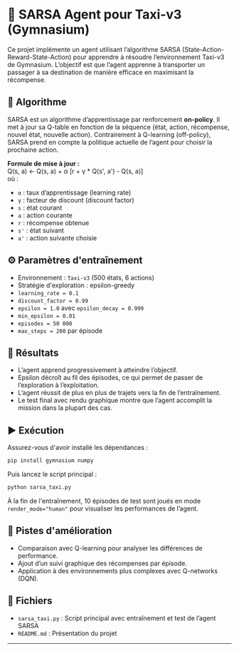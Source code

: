 # 🚖 SARSA Agent pour Taxi-v3 (Gymnasium)

Ce projet implémente un agent utilisant l’algorithme SARSA (State-Action-Reward-State-Action) pour apprendre à résoudre l’environnement Taxi-v3 de Gymnasium. L’objectif est que l’agent apprenne à transporter un passager à sa destination de manière efficace en maximisant la récompense.

## 🧠 Algorithme

SARSA est un algorithme d’apprentissage par renforcement **on-policy**. Il met à jour sa Q-table en fonction de la séquence (état, action, récompense, nouvel état, nouvelle action). Contrairement à Q-learning (off-policy), SARSA prend en compte la politique actuelle de l’agent pour choisir la prochaine action.

**Formule de mise à jour :**  
Q(s, a) ← Q(s, a) + α [r + γ * Q(s', a') - Q(s, a)]  
où :
- `α` : taux d’apprentissage (learning rate)
- `γ` : facteur de discount (discount factor)
- `s` : état courant
- `a` : action courante
- `r` : récompense obtenue
- `s'` : état suivant
- `a'` : action suivante choisie

## ⚙️ Paramètres d'entraînement

- Environnement : `Taxi-v3` (500 états, 6 actions)
- Stratégie d'exploration : epsilon-greedy
- `learning_rate = 0.1`
- `discount_factor = 0.99`
- `epsilon = 1.0` avec `epsilon_decay = 0.999`
- `min_epsilon = 0.01`
- `episodes = 50 000`
- `max_steps = 200` par épisode

## 🏁 Résultats

- L’agent apprend progressivement à atteindre l’objectif.
- Epsilon décroît au fil des épisodes, ce qui permet de passer de l’exploration à l’exploitation.
- L’agent réussit de plus en plus de trajets vers la fin de l’entraînement.
- Le test final avec rendu graphique montre que l’agent accomplit la mission dans la plupart des cas.

## ▶️ Exécution

Assurez-vous d'avoir installé les dépendances :

```bash
pip install gymnasium numpy
```

Puis lancez le script principal :

```bash
python sarsa_taxi.py
```

À la fin de l'entraînement, 10 épisodes de test sont joués en mode `render_mode="human"` pour visualiser les performances de l’agent.

## 🔭 Pistes d'amélioration

- Comparaison avec Q-learning pour analyser les différences de performance.
- Ajout d’un suivi graphique des récompenses par épisode.
- Application à des environnements plus complexes avec Q-networks (DQN).

## 📁 Fichiers

- `sarsa_taxi.py` : Script principal avec entraînement et test de l’agent SARSA
- `README.md` : Présentation du projet

---